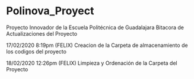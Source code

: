 ﻿# Polinova_Proyect
Proyecto Innovador de la Escuela Politécnica de Guadalajara
Bitacora de Actualizaciones del Proyecto

17/02/2020 8:19pm (FELIX)
Creacion de la Carpeta de almacenamiento de los codigos del proyecto

18/02/2020 12:26pm (FELIX)
Limpieza y Ordenación de la Carpeta del Proyecto
